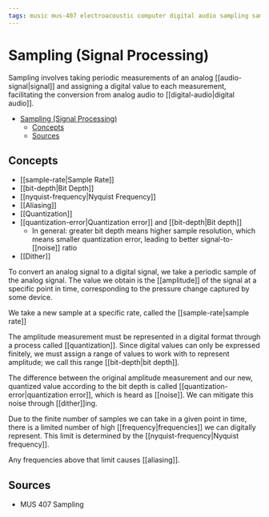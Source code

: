 ```yaml
---
tags: music mus-407 electroacoustic computer digital audio sampling sample-rate bit-depth sample dynamic-range quantization
---
```


# Sampling (Signal Processing)

Sampling involves taking periodic measurements of an analog [[audio-signal|signal]] and assigning a digital value to each measurement, facilitating the conversion from analog audio to [[digital-audio|digital audio]].

- [Sampling (Signal Processing)](#sampling-signal-processing)
  - [Concepts](#concepts)
  - [Sources](#sources)

## Concepts

- [[sample-rate|Sample Rate]]
- [[bit-depth|Bit Depth]]
- [[nyquist-frequency|Nyquist Frequency]]
- [[Aliasing]]
- [[Quantization]]
- [[quantization-error|Quantization error]] and [[bit-depth|Bit depth]]
  - In general: greater bit depth means higher sample resolution, which means smaller quantization error, leading to better signal-to-[[noise]] ratio
- [[Dither]]

To convert an analog signal to a digital signal, we take a periodic sample of the analog signal. The value we obtain is the [[amplitude]] of the signal at a specific point in time, corresponding to the pressure change captured by some device.

We take a new sample at a specific rate, called the [[sample-rate|sample rate]]

The amplitude measurement must be represented in a digital format through a process called [[quantization]]. Since digital values can only be expressed finitely, we must assign a range of values to work with to represent amplitude; we call this range [[bit-depth|bit depth]].

The difference between the original amplitude measurement and our new, quantized value according to the bit depth is called [[quantization-error|quantization error]], which is heard as [[noise]]. We can mitigate this noise through [[dither]]ing.

Due to the finite number of samples we can take in a given point in time, there is a limited number of high [[frequency|frequencies]] we can digitally represent. This limit is determined by the [[nyquist-frequency|Nyquist frequency]].

Any frequencies above that limit causes [[aliasing]].

## Sources

- MUS 407 Sampling

